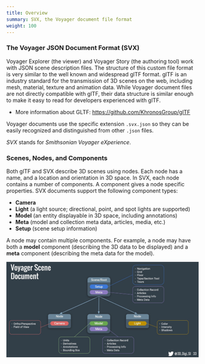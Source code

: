 ```yaml
---
title: Overview
summary: SVX, the Voyager document file format
weight: 100
---
```


### The Voyager JSON Document Format (SVX)

Voyager Explorer (the viewer) and Voyager Story (the authoring tool) work with JSON scene description files.
The structure of this custom file format is very similar to the well known and widespread glTF format. glTF is an industry
standard for the transmission of 3D scenes on the web, including mesh, material, texture and animation data. While Voyager
document files are not directly compatible with glTF, their data structure is similar enough to make it easy to read
for developers experienced with glTF.

- More information about GLTF: https://github.com/KhronosGroup/glTF

Voyager documents use the specific extension `.svx.json` so they can be easily recognized and distinguished from other
`.json` files.
 
_SVX_ stands for _Smithsonian Voyager eXperience_.

### Scenes, Nodes, and Components

Both glTF and SVX describe 3D scenes using nodes. Each node has a name, and a location and orientation in 3D space.
In SVX, each node contains a number of components. A component gives a node specific properties. SVX documents support
the following component types:

- **Camera**
- **Light** (a light source; directional, point, and spot lights are supported)
- **Model** (an entity displayable in 3D space, including annotations)
- **Meta** (model and collection meta data, articles, media, etc.)
- **Setup** (scene setup information)

A node may contain multiple components. For example, a node may have both a **model** component (describing the 3D data
to be displayed) and a **meta** component (describing the meta data for the model).

![Node Tree](scene-tree-1.jpg)